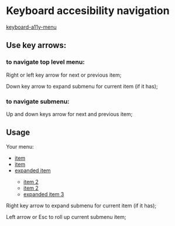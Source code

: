 # Keyboard accesibility navigation

[keyboard-a11y-menu](https://itlen.github.io/keyboard-a11y-menu)

## Use key arrows: 

### to navigate top level menu:
Right or left key arrow for next or previous item;

Down key arrow to expand submenu for current item (if it has); 

### to navigate submenu:
Up and down keys arrow for next and previous item;

## Usage
Your menu:
<span><nav></span>
	<span><ul></span>
		<span><li></span>
			<span><a href="#">item</a></span>
		<span></li></span>
		<span><li></span>
			<span><a href="#">item</a></span>
		<span></li></span>
		<span><li></span>
			<span><a href="#">expanded item</a></span>
			<span><ul></span>
				<span><li></span>
					<span><a href="#">item 2</a></span>
				<span></li></span>
				<span><li></span>
					<span><a href="#">item 2</a></span>
				<span></li></span>
				<span><li></span>
					<span><a href="#">expanded item 3</a></span>
				<span></li></span>
			<span></ul></span>
		<span></li></span>
	<span></ul></span>
</nav></span>

Right key arrow to expand submenu for current item (if it has);

Left arrow or Esc to roll up current submenu item;
